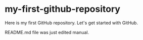 # my-first-github-repository
Here is my first GitHub repository.  Let's get started with GitHub.

README.md file was just edited manual.
